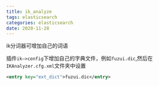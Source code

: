 ```yaml
---
title: ik_analyze
tags: elasticsearch
categories: elasticsearch
date: 2020-11-28
---
```




ik分词器可增加自己的词语

插件`ik—>config`下增加自己的字典文件，例如`fuzui.dic`,然后在`IKAnalyzer.cfg.xml`文件夹中设置

```xml
<entry key="ext_dict">fuzui.dic</entry>
```



